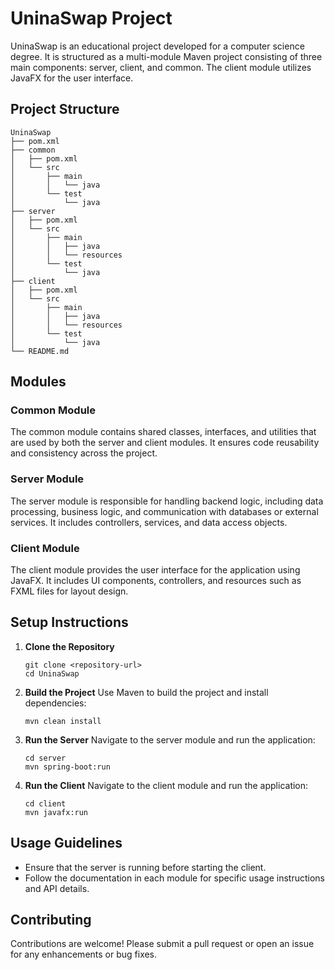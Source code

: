 # UninaSwap Project

UninaSwap is an educational project developed for a computer science degree. It is structured as a multi-module Maven project consisting of three main components: server, client, and common. The client module utilizes JavaFX for the user interface.

## Project Structure

```
UninaSwap
├── pom.xml
├── common
│   ├── pom.xml
│   └── src
│       ├── main
│       │   └── java
│       └── test
│           └── java
├── server
│   ├── pom.xml
│   └── src
│       ├── main
│       │   ├── java
│       │   └── resources
│       └── test
│           └── java
├── client
│   ├── pom.xml
│   └── src
│       ├── main
│       │   ├── java
│       │   └── resources
│       └── test
│           └── java
└── README.md
```

## Modules

### Common Module
The common module contains shared classes, interfaces, and utilities that are used by both the server and client modules. It ensures code reusability and consistency across the project.

### Server Module
The server module is responsible for handling backend logic, including data processing, business logic, and communication with databases or external services. It includes controllers, services, and data access objects.

### Client Module
The client module provides the user interface for the application using JavaFX. It includes UI components, controllers, and resources such as FXML files for layout design.

## Setup Instructions

1. **Clone the Repository**
   ```
   git clone <repository-url>
   cd UninaSwap
   ```

2. **Build the Project**
   Use Maven to build the project and install dependencies:
   ```
   mvn clean install
   ```

3. **Run the Server**
   Navigate to the server module and run the application:
   ```
   cd server
   mvn spring-boot:run
   ```

4. **Run the Client**
   Navigate to the client module and run the application:
   ```
   cd client
   mvn javafx:run
   ```

## Usage Guidelines

- Ensure that the server is running before starting the client.
- Follow the documentation in each module for specific usage instructions and API details.

## Contributing

Contributions are welcome! Please submit a pull request or open an issue for any enhancements or bug fixes.